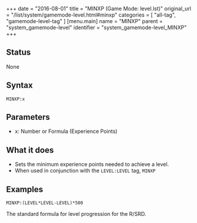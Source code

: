 +++
date = "2016-08-01"
title = "MINXP (Game Mode: level.lst)"
original_url = "/list/system/gamemode-level.html#minxp"
categories = [ "all-tag", "gamemode-level-tag" ]
[menu.main]
    name = "MINXP"
    parent = "system_gamemode-level"
    identifier = "system_gamemode-level_MINXP"
+++

## Status

None

## Syntax

`MINXP:x`

## Parameters

-   x: Number or Formula (Experience Points)



What it does
------------

-   Sets the minimum experience points needed to achieve a level.
-   When used in conjunction with the `LEVEL:LEVEL` tag, `MINXP`

Examples
--------

`MINXP:(LEVEL*LEVEL-LEVEL)*500`

The standard formula for level progression for the R/SRD.

